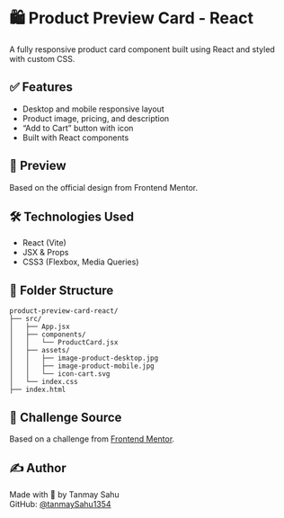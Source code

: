 # 🛍️ Product Preview Card - React

A fully responsive product card component built using React and styled with custom CSS.

## ✅ Features
- Desktop and mobile responsive layout
- Product image, pricing, and description
- “Add to Cart” button with icon
- Built with React components

## 📸 Preview
Based on the official design from Frontend Mentor.

## 🛠 Technologies Used
- React (Vite)
- JSX & Props
- CSS3 (Flexbox, Media Queries)

## 📁 Folder Structure
```
product-preview-card-react/
├── src/
│   ├── App.jsx
│   ├── components/
│   │   └── ProductCard.jsx
│   ├── assets/
│   │   ├── image-product-desktop.jpg
│   │   ├── image-product-mobile.jpg
│   │   └── icon-cart.svg
│   └── index.css
├── index.html
```

## 🧠 Challenge Source
Based on a challenge from [Frontend Mentor](https://www.frontendmentor.io/challenges/product-preview-card-component-GO7UmttRfa).

## ✍️ Author
Made with 💛 by Tanmay Sahu  
GitHub: [@tanmaySahu1354](https://github.com/tanmaySahu1354)